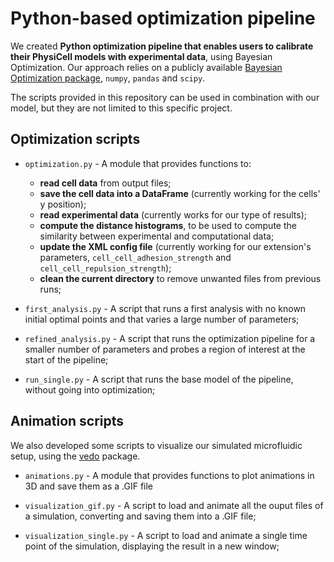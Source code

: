 # Python-based optimization pipeline

We created **Python optimization pipeline that enables users to calibrate their PhysiCell models with experimental data**, using Bayesian Optimization. Our approach relies on a publicly available [Bayesian Optimization package](https://github.com/fmfn/BayesianOptimization), `numpy`, `pandas` and `scipy`.

The scripts provided in this repository can be used in combination with our model, but they are not limited to this specific project.

## Optimization scripts

- `optimization.py` - A module that provides functions to:
  - **read cell data** from output files;
  - **save the cell data into a DataFrame** (currently working for the cells' y position);
  - **read experimental data** (currently works for our type of results);
  - **compute the distance histograms**, to be used to compute the similarity between experimental and computational data;
  - **update the XML config file** (currently working for our extension's parameters, `cell_cell_adhesion_strength` and `cell_cell_repulsion_strength`);
  - **clean the current directory** to remove unwanted files from previous runs;

- `first_analysis.py` - A script that runs a first analysis with no known initial optimal points and that varies a large number of parameters;
- `refined_analysis.py` - A script that runs the optimization pipeline for a smaller number of parameters and probes a region of interest at the start of the pipeline;
- `run_single.py` - A script that runs the base model of the pipeline, without going into optimization;

## Animation scripts

We also developed some scripts to visualize our simulated microfluidic setup, using the [vedo](https://vedo.embl.es/) package.

- `animations.py` - A module that provides functions to plot animations in 3D and save them as a .GIF file

- `visualization_gif.py` - A script to load and animate all the ouput files of a simulation, converting and saving them into a .GIF file;
- `visualization_single.py` - A script to load and animate a single time point of the simulation, displaying the result in a new window;
